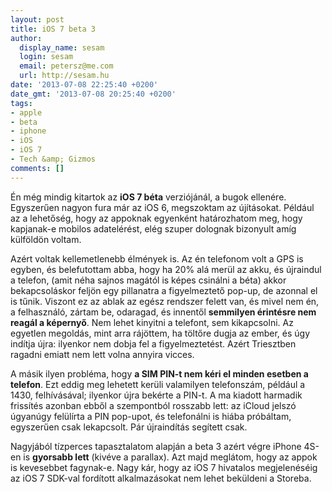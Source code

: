 ```yaml
---
layout: post
title: iOS 7 beta 3
author:
  display_name: sesam
  login: sesam
  email: petersz@me.com
  url: http://sesam.hu
date: '2013-07-08 22:25:40 +0200'
date_gmt: '2013-07-08 20:25:40 +0200'
tags:
- apple
- beta
- iphone
- iOS
- iOS 7
- Tech &amp; Gizmos
comments: []
---
```


Én még mindig kitartok az **iOS 7 béta** verziójánál, a bugok ellenére. Egyszerűen nagyon fura már az iOS 6, megszoktam az újításokat. Például az a lehetőség, hogy az appoknak egyenként határozhatom meg, hogy kapjanak-e mobilos adatelérést, elég szuper dolognak bizonyult amíg külföldön voltam.

Azért voltak kellemetlenebb élmények is. Az én telefonom volt a GPS is egyben, és belefutottam abba, hogy ha 20% alá merül az akku, és újraindul a telefon, (amit néha sajnos magától is képes csinálni a béta) akkor bekapcsoláskor feljön egy pillanatra a figyelmeztető pop-up, de azonnal el is tűnik. Viszont ez az ablak az egész rendszer felett van, és mivel nem én, a felhasználó, zártam be, odaragad, és innentől **semmilyen érintésre nem reagál a képernyő**. Nem lehet kinyitni a telefont, sem kikapcsolni. Az egyetlen megoldás, mint arra rájöttem, ha töltőre dugja az ember, és úgy indítja újra: ilyenkor nem dobja fel a figyelmeztetést. Azért Triesztben ragadni emiatt nem lett volna annyira vicces.

A másik ilyen probléma, hogy **a SIM PIN-t nem kéri el minden esetben a telefon**. Ezt eddig meg lehetett kerüli valamilyen telefonszám, például a 1430, felhívásával; ilyenkor újra bekérte a PIN-t. A ma kiadott harmadik frissítés azonban ebből a szempontból rosszabb lett: az iCloud jelszó úgyanúgy felülírta a PIN pop-upot, és telefonálni is hiába próbáltam, egyszerűen csak lekapcsolt. Pár újraindítás segített csak.

Nagyjából tízperces tapasztalatom alapján a beta 3 azért végre iPhone 4S-en is **gyorsabb lett** (kivéve a parallax). Azt majd meglátom, hogy az appok is kevesebbet fagynak-e. Nagy kár, hogy az iOS 7 hivatalos megjelenéséig az iOS 7 SDK-val fordított alkalmazásokat nem lehet beküldeni a Storeba.

